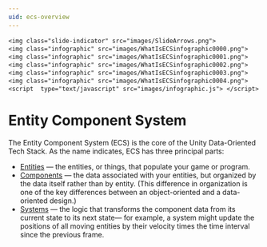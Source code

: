 ```yaml
---
uid: ecs-overview
---
```


<div id="slides">
    <style type="text/css" scoped>
        .infographic {
            background-color: #020202;
        }
        .slide-indicator {
            position:absolute;
            opacity: 0.0;
            transition: opacity .5s ease;
        }
        .slide-indicator:hover {
            opacity: 1.0;
        }
    </style>
    
    <img class="slide-indicator" src="images/SlideArrows.png">
    <img class="infographic" src="images/WhatIsECSinfographic0000.png">
    <img class="infographic" src="images/WhatIsECSinfographic0001.png">
    <img class="infographic" src="images/WhatIsECSinfographic0002.png">
    <img class="infographic" src="images/WhatIsECSinfographic0003.png">
    <img class="infographic" src="images/WhatIsECSinfographic0004.png"> 
    <script  type="text/javascript" src="images/infographic.js"> </script>
</div>

# Entity Component System

The Entity Component System (ECS) is the core of the Unity Data-Oriented Tech Stack. As the 
name indicates, ECS has three principal parts:

* [Entities](ecs_entities.md) — the entities, or things, that populate your game or program.
* [Components](ecs_components.md) — the data associated with your entities, but organized by 
    the data itself rather than by entity. (This difference in organization is one of the key differences 
    between an object-oriented and a data-oriented design.)
* [Systems](ecs_systems.md) — the logic that transforms the component data from its current state 
    to its next state— for example, a system might update the positions of all moving entities by their 
    velocity times the time interval since the previous frame.


